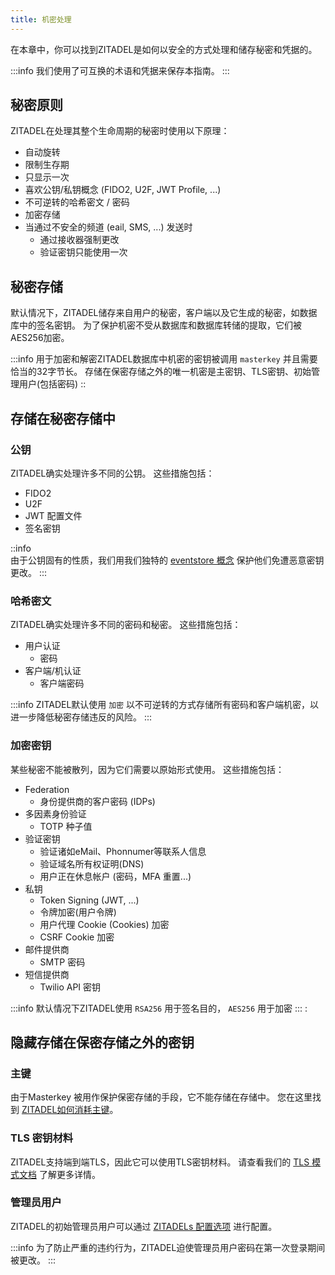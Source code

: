 ```yaml
---
title: 机密处理
---
```


在本章中，你可以找到ZITADEL是如何以安全的方式处理和储存秘密和凭据的。

:::info
我们使用了可互换的术语和凭据来保存本指南。
:::

## 秘密原则

ZITADEL在处理其整个生命周期的秘密时使用以下原理：

- 自动旋转
- 限制生存期
- 只显示一次
- 喜欢公钥/私钥概念 (FIDO2, U2F, JWT Profile, ...)
- 不可逆转的哈希密文 / 密码
- 加密存储
- 当通过不安全的频道 (eail, SMS, ...) 发送时
  - 通过接收器强制更改
  - 验证密钥只能使用一次

## 秘密存储

默认情况下，ZITADEL储存来自用户的秘密，客户端以及它生成的秘密，如数据库中的签名密钥。 为了保护机密不受从数据库和数据库转储的提取，它们被AES256加密。

:::info
用于加密和解密ZITADEL数据库中机密的密钥被调用 `masterkey` 并且需要恰当的32字节长。 存储在保密存储之外的唯一机密是主密钥、TLS密钥、初始管理用户(包括密码) ::

## 存储在秘密存储中

### 公钥

ZITADEL确实处理许多不同的公钥。 这些措施包括：

- FIDO2
- U2F
- JWT 配置文件
- 签名密钥

::info  
由于公钥固有的性质，我们用我们独特的 [eventstore 概念](../eventstore/overview) 保护他们免遭恶意密钥更改。
:::

### 哈希密文

ZITADEL确实处理许多不同的密码和秘密。 这些措施包括：

- 用户认证
  - 密码
- 客户端/机认证
  - 客户端密码

:::info
ZITADEL默认使用 `加密` 以不可逆转的方式存储所有密码和客户端机密，以进一步降低秘密存储违反的风险。
:::

### 加密密钥

某些秘密不能被散列，因为它们需要以原始形式使用。 这些措施包括：

- Federation
  - 身份提供商的客户密码 (IDPs)
- 多因素身份验证
  - TOTP 种子值
- 验证密钥
  - 验证诸如eMail、Phonnumer等联系人信息
  - 验证域名所有权证明(DNS)
  - 用户正在休息帐户 (密码，MFA 重置...)
- 私钥
  - Token Signing (JWT, ...)
  - 令牌加密(用户令牌)
  - 用户代理 Cookie (Cookies) 加密
  - CSRF Cookie 加密
- 邮件提供商
  - SMTP 密码
- 短信提供商
  - Twilio API 密钥

:::info
默认情况下ZITADEL使用 `RSA256` 用于签名目的， `AES256` 用于加密 ::: :

## 隐藏存储在保密存储之外的密钥

### 主键

由于Masterkey 被用作保护保密存储的手段，它不能存储在存储中。 您在这里找到 [ZITADEL如何消耗主键](../../guides/manage/self-hosted/configure)。

### TLS 密钥材料

ZITADEL支持端到端TLS，因此它可以使用TLS密钥材料。 请查看我们的 [TLS 模式文档](../../guides/manage/self-hosted/tls_modes) 了解更多详情。

### 管理员用户

ZITADEL的初始管理员用户可以通过 [ZITADELs 配置选项](../../guides/manage/self-hosted/configure) 进行配置。

:::info
为了防止严重的违约行为，ZITADEL迫使管理员用户密码在第一次登录期间被更改。
:::

